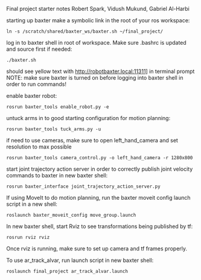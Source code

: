 Final project starter notes
Robert Spark, Vidush Mukund, Gabriel Al-Harbi

starting up baxter
make a symbolic link in the root of your ros workspace:
	
	ln -s /scratch/shared/baxter_ws/baxter.sh ~/final_project/

log in to baxter shell in root of workspace. Make sure .bashrc is updated and source first if needed:

	./baxter.sh

should see yellow text with  http://robotbaxter.local:11311] in terminal prompt
NOTE: make sure baxter is turned on before logging into baxter shell in order to run commands!

enable baxter robot:

	rosrun baxter_tools enable_robot.py -e

untuck arms in to good starting configuration for motion planning:
	
	rosrun baxter_tools tuck_arms.py -u

if need to use cameras, make sure to open left_hand_camera and set resolution to max possible

	rosrun baxter_tools camera_control.py -o left_hand_camera -r 1280x800

start joint trajectory action server in order to correctly publish joint velocity commands to baxter in new baxter shell:
	
	rosrun baxter_interface joint_trajectory_action_server.py

If using MoveIt to do motion planning, run the baxter moveit config launch script in a new shell:

	roslaunch baxter_moveit_config move_group.launch

In new baxter shell, start Rviz to see transformations being published by tf:

	rosrun rviz rviz

Once rviz is running, make sure to set up camera and tf frames properly.

To use ar_track_alvar, run launch script in new baxter shell:

	roslaunch final_project ar_track_alvar.launch



